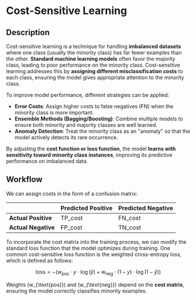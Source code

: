 # Cost-Sensitive Learning

## Description

Cost-sensitive learning is a technique for handling **imbalanced datasets** where one class (usually the minority class) has far fewer examples than the other.
**Standard machine learning models** often favor the majority class, leading to poor performance on the minority class.
Cost-sensitive learning addresses this by **assigning different misclassification costs** to each class, ensuring the model gives appropriate attention to the minority class.

To improve model performance, different strategies can be applied:

- **Error Costs**: Assign higher costs to false negatives (FN) when the minority class is more important.
- **Ensemble Methods (Bagging/Boosting)**: Combine multiple models to ensure both minority and majority classes are well learned.
- **Anomaly Detection**: Treat the minority class as an "anomaly" so that the model actively detects its rare occurrence.

By adjusting the **cost function or loss function**, the model **learns with sensitivity toward minority class instances**, improving its predictive performance on imbalanced data.

## Workflow

We can assign costs in the form of a confusion matrix:

|                     | Predicted Positive | Predicted Negative |
| ------------------- | ------------------ | ------------------ |
| **Actual Positive** | TP_cost            | FN_cost            |
| **Actual Negative** | FP_cost            | TN_cost            |

To incorporate the cost matrix into the training process, we can modify the standard loss function that the model optimizes during training.
One common cost-sensitive loss function is the weighted cross-entropy loss, which is defined as follows:

$$
\text{loss} = - (w_{\text{pos}} \cdot y \cdot \log(\hat{y}) + w_{\text{neg}} \cdot (1 - y) \cdot \log(1 - \hat{y}))
$$

Weights \(w_{\text{pos}}\) and \(w_{\text{neg}}\) depend on the **cost matrix**, ensuring the model correctly classifies minority examples.
